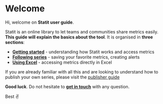 # Welcome

Hi, welcome on **Statit user guide**.

Statit is an online library to let teams and communities share metrics easily. **This guide will explain the basics about the tool**. It is organised in **three sections**:

* [**Getting started**](gs/index.md) - understanding how Statit works and access metrics
* [**Following series**](perso/index.md) - saving your favorite metrics, creating alerts
* [**Using Excel**](excel/index.md) - accessing metrics directly in Excel

If you are already familiar with all this and are looking to understand how to publish your own series, please visit the [publisher guide](http://helppub_en.gostatit.com)

**Good luck**. Do not hesitate to [**get in touch**](mailto:help@gostatit.com) with any question.

Best ✌️
